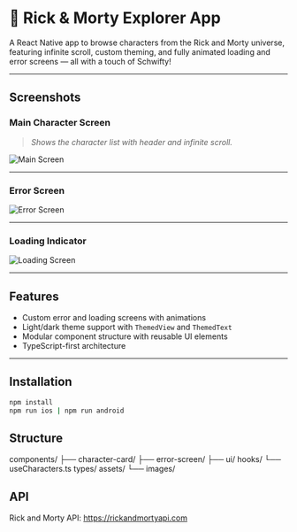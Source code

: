 # 🧪 Rick & Morty Explorer App

A React Native app to browse characters from the Rick and Morty universe, featuring infinite scroll, custom theming, and fully animated loading and error screens — all with a touch of Schwifty!

---

## Screenshots

### Main Character Screen

> _Shows the character list with header and infinite scroll._

![Main Screen]()

---

### Error Screen

![Error Screen]()

---

### Loading Indicator

![Loading Screen]()

---

## Features

- Custom error and loading screens with animations
- Light/dark theme support with `ThemedView` and `ThemedText`
- Modular component structure with reusable UI elements
- TypeScript-first architecture

---

## Installation

```bash
npm install
npm run ios | npm run android
```

## Structure

components/
├── character-card/
├── error-screen/
├── ui/
hooks/
└── useCharacters.ts
types/
assets/
└── images/

## API

Rick and Morty API: https://rickandmortyapi.com
